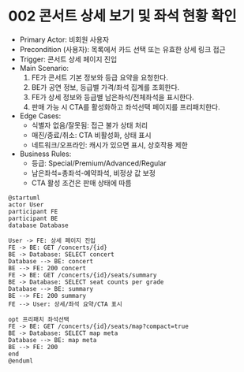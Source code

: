 # 002 콘서트 상세 보기 및 좌석 현황 확인

- Primary Actor: 비회원 사용자
- Precondition (사용자): 목록에서 카드 선택 또는 유효한 상세 링크 접근
- Trigger: 콘서트 상세 페이지 진입
- Main Scenario:
  1) FE가 콘서트 기본 정보와 등급 요약을 요청한다.
  2) BE가 공연 정보, 등급별 가격/좌석 집계를 조회한다.
  3) FE가 상세 정보와 등급별 남은좌석/전체좌석을 표시한다.
  4) 판매 가능 시 CTA를 활성화하고 좌석선택 페이지를 프리패치한다.
- Edge Cases:
  - 식별자 없음/잘못됨: 접근 불가 상태 처리
  - 매진/종료/취소: CTA 비활성화, 상태 표시
  - 네트워크/오프라인: 캐시가 있으면 표시, 상호작용 제한
- Business Rules:
  - 등급: Special/Premium/Advanced/Regular
  - 남은좌석=총좌석-예약좌석, 비정상 값 보정
  - CTA 활성 조건은 판매 상태에 따름

```plantuml
@startuml
actor User
participant FE
participant BE
database Database

User -> FE: 상세 페이지 진입
FE -> BE: GET /concerts/{id}
BE -> Database: SELECT concert
Database --> BE: concert
BE --> FE: 200 concert
FE -> BE: GET /concerts/{id}/seats/summary
BE -> Database: SELECT seat counts per grade
Database --> BE: summary
BE --> FE: 200 summary
FE --> User: 상세/좌석 요약/CTA 표시

opt 프리패치 좌석선택
FE -> BE: GET /concerts/{id}/seats/map?compact=true
BE -> Database: SELECT map meta
Database --> BE: map meta
BE --> FE: 200
end
@enduml
```

